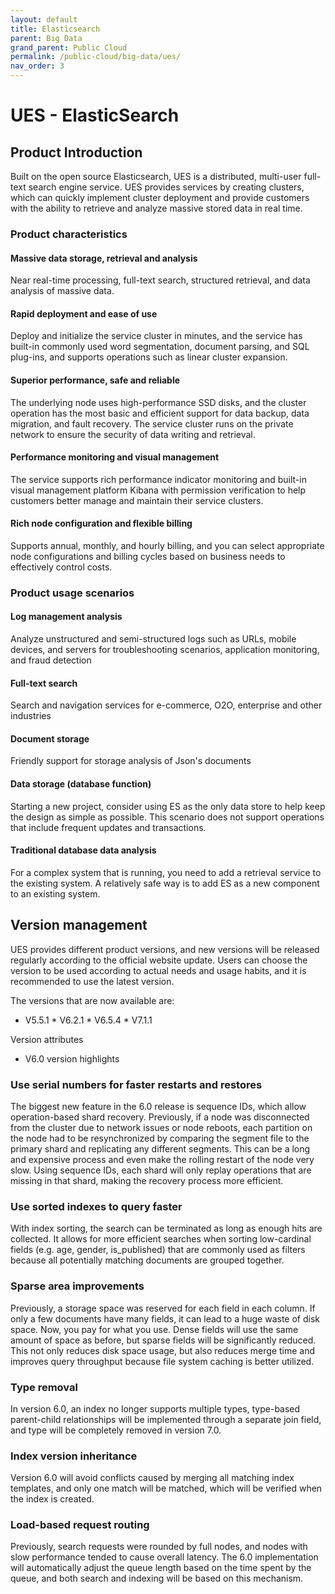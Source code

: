 ```yaml
---
layout: default
title: Elasticsearch
parent: Big Data
grand_parent: Public Cloud
permalink: /public-cloud/big-data/ues/
nav_order: 3
---
```


# UES - ElasticSearch
## Product Introduction
Built on the open source Elasticsearch, UES is a distributed, multi-user full-text search engine service. UES provides services by creating clusters, which can quickly implement cluster deployment and provide customers with the ability to retrieve and analyze massive stored data in real time.
### Product characteristics
#### Massive data storage, retrieval and analysis
Near real-time processing, full-text search, structured retrieval, and data analysis of massive data.
#### Rapid deployment and ease of use
Deploy and initialize the service cluster in minutes, and the service has built-in commonly used word segmentation, document parsing, and SQL plug-ins, and supports operations such as linear cluster expansion.
#### Superior performance, safe and reliable
The underlying node uses high-performance SSD disks, and the cluster operation has the most basic and efficient support for data backup, data migration, and fault recovery. The service cluster runs on the private network to ensure the security of data writing and retrieval.
#### Performance monitoring and visual management
The service supports rich performance indicator monitoring and built-in visual management platform Kibana with permission verification to help customers better manage and maintain their service clusters.
#### Rich node configuration and flexible billing
Supports annual, monthly, and hourly billing, and you can select appropriate node configurations and billing cycles based on business needs to effectively control costs.
### Product usage scenarios
#### Log management analysis
Analyze unstructured and semi-structured logs such as URLs, mobile devices, and servers for troubleshooting scenarios, application monitoring, and fraud detection
#### Full-text search
Search and navigation services for e-commerce, O2O, enterprise and other industries
#### Document storage
Friendly support for storage analysis of Json's documents
#### Data storage (database function)
Starting a new project, consider using ES as the only data store to help keep the design as simple as possible. This scenario does not support operations that include frequent updates and transactions.
#### Traditional database data analysis
For a complex system that is running, you need to add a retrieval service to the existing system. A relatively safe way is to add ES as a new component to an existing system.

## Version management
UES provides different product versions, and new versions will be released regularly according to the official website update. Users can choose the version to be used according to actual needs and usage habits, and it is recommended to use the latest version.

The versions that are now available are:
- V5.5.1 * V6.2.1 * V6.5.4 * V7.1.1
  
Version attributes
- V6.0 version highlights
  
### Use serial numbers for faster restarts and restores

The biggest new feature in the 6.0 release is sequence IDs, which allow operation-based shard recovery. Previously, if a node was disconnected from the cluster due to network issues or node reboots, each partition on the node had to be resynchronized by comparing the segment file to the primary shard and replicating any different segments. This can be a long and expensive process and even make the rolling restart of the node very slow. Using sequence IDs, each shard will only replay operations that are missing in that shard, making the recovery process more efficient.

### Use sorted indexes to query faster

With index sorting, the search can be terminated as long as enough hits are collected. It allows for more efficient searches when sorting low-cardinal fields (e.g. age, gender, is_published) that are commonly used as filters because all potentially matching documents are grouped together.

### Sparse area improvements

Previously, a storage space was reserved for each field in each column. If only a few documents have many fields, it can lead to a huge waste of disk space. Now, you pay for what you use. Dense fields will use the same amount of space as before, but sparse fields will be significantly reduced. This not only reduces disk space usage, but also reduces merge time and improves query throughput because file system caching is better utilized.
### Type removal
In version 6.0, an index no longer supports multiple types, type-based parent-child relationships will be implemented through a separate join field, and type will be completely removed in version 7.0.
### Index version inheritance
Version 6.0 will avoid conflicts caused by merging all matching index templates, and only one match will be matched, which will be verified when the index is created.
### Load-based request routing
Previously, search requests were rounded by full nodes, and nodes with slow performance tended to cause overall latency. The 6.0 implementation will automatically adjust the queue length based on the time spent by the queue, and both search and indexing will be based on this mechanism.